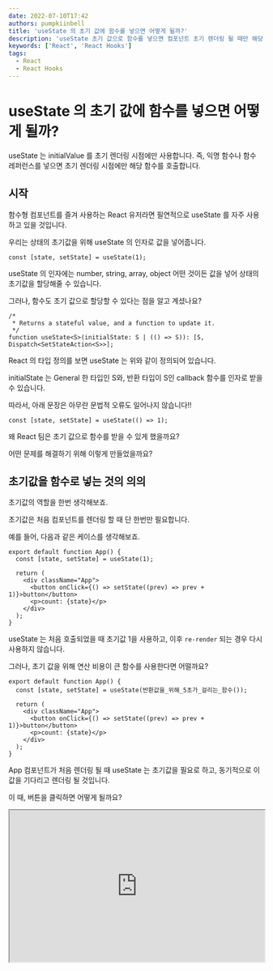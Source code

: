 ```yaml
---
date: 2022-07-10T17:42
authors: pumpkiinbell
title: 'useState 의 초기 값에 함수를 넣으면 어떻게 될까?'
description: 'useState 초기 값으로 함수를 넣으면 컴포넌트 초기 렌더링 될 때만 해당 함수를 호출하여 사용하고, re-render 시에는 이를 사용하지 않는다.'
keywords: ['React', 'React Hooks']
tags:
  - React
  - React Hooks
---
```


# useState 의 초기 값에 함수를 넣으면 어떻게 될까?

useState 는 initialValue 를 초기 렌더링 시점에만 사용합니다. 즉, 익명 함수나 함수 레퍼런스를 넣으면 초기 렌더링 시점에만 해당 함수를 호출합니다.

<!--truncate-->

## 시작

함수형 컴포넌트를 즐겨 사용하는 React 유저라면 필연적으로 useState 를 자주 사용하고 있을 것입니다.

우리는 상태의 초기값을 위해 useState 의 인자로 값을 넣어줍니다.

```tsx
const [state, setState] = useState(1);
```

useState 의 인자에는 number, string, array, object 어떤 것이든 값을 넣어 상태의 초기값을 할당해줄 수 있습니다.

그러나, 함수도 초기 값으로 할당할 수 있다는 점을 알고 계셨나요?

```tsx
/*
 * Returns a stateful value, and a function to update it.
 */
function useState<S>(initialState: S | (() => S)): [S, Dispatch<SetStateAction<S>>];
```

React 의 타입 정의를 보면 useState 는 위와 같이 정의되어 있습니다.

initialState 는 General 한 타입인 S와, 반환 타입이 S인 callback 함수를 인자로 받을 수 있습니다.

따라서, 아래 문장은 아무란 문법적 오류도 일어나지 않습니다!!

```tsx
const [state, setState] = useState(() => 1);
```

왜 React 팀은 초기 값으로 함수를 받을 수 있게 했을까요?

어떤 문제를 해결하기 위해 이렇게 만들었을까요?

## 초기값을 함수로 넣는 것의 의의

초기값의 역할을 한번 생각해보죠.

초기값은 처음 컴포넌트를 렌더링 할 때 단 한번만 필요합니다.

예를 들어, 다음과 같은 케이스를 생각해보죠.

```tsx
export default function App() {
  const [state, setState] = useState(1);

  return (
    <div className="App">
      <button onClick={() => setState((prev) => prev + 1)}>button</button>
      <p>count: {state}</p>
    </div>
  );
}
```

useState 는 처음 호출되었을 때 초기값 1을 사용하고, 이후 `re-render` 되는 경우 다시 사용하지 않습니다.

그러나, 초기 값을 위해 연산 비용이 큰 함수를 사용한다면 어떨까요?

```tsx
export default function App() {
  const [state, setState] = useState(반환값을_위해_5초가_걸리는_함수());

  return (
    <div className="App">
      <button onClick={() => setState((prev) => prev + 1)}>button</button>
      <p>count: {state}</p>
    </div>
  );
}
```

App 컴포넌트가 처음 렌더링 될 때 useState 는 초기값을 필요로 하고, 동기적으로 이 값을 기다리고 렌더링 될 것입니다.

이 때, 버튼을 클릭하면 어떻게 될까요?

<iframe src="https://codesandbox.io/embed/usestate-initial-value-as-function-1-5pormp?fontsize=14&hidenavigation=1&theme=dark"
  width="100%"
  height="300"
  title="UseState Initial Value as Function-2"
  allow="accelerometer; ambient-light-sensor; camera; encrypted-media; geolocation; gyroscope; hid; microphone; midi; payment; usb; vr; xr-spatial-tracking"
  sandbox="allow-forms allow-modals allow-popups allow-presentation allow-same-origin allow-scripts"
  />

App 컴포넌트는 상태가 바뀌었으므로 `re-render` 될 것입니다.

`re-render` 되며 useState 내부의 함수를 다시 호출하고 useState 는 초기값을 사용하지 않음에도 이 함수의 연산이 끝날 때까지 기다리게 됩니다.

이 때, 초기 값으로 함수를 넣어줬을 때의 함수를 넣어주면 어떻게 될까요?

```tsx
export default function App() {
  const [state, setState] = useState(() => {
    return 반환값을_위해_5초가_걸리는_함수();
  });

  return (
    <div className="App">
      <button onClick={() => setState((prev) => prev + 1)}>button</button>
      <p>count: {state}</p>
    </div>
  );
}
```

처음 컴포넌트가 렌더링될 때 useState는 초기 값으로 필요하므로 전달된 콜백 함수를 호출합니다.

그러나 이전 케이스와 달리, `re-render` 가 되면 초기 값을 필요로 하지 않으므로 이 함수를 호출하지 않습니다!

아래 버튼을 눌러보시면 이전 버튼과 달리 UI blocking 이 사라진 모습을 확인할 수 있습니다.

<iframe src="https://codesandbox.io/embed/usestate-initial-value-as-function-2-vmpbg7?fontsize=14&hidenavigation=1&theme=dark"
  width="100%"
  height="300"
  title="UseState Initial Value as Function-2"
  allow="accelerometer; ambient-light-sensor; camera; encrypted-media; geolocation; gyroscope; hid; microphone; midi; payment; usb; vr; xr-spatial-tracking"
  sandbox="allow-forms allow-modals allow-popups allow-presentation allow-same-origin allow-scripts"
  />

## 정리

위와 같은 방법을 `useState lazy initialization` 이라고 합니다.

useState 가 처음 호출될 때 바로 초기화를 위한 작업을 하는 것이 아니라, useState 가 초기 값이 필요한지 여부를 파악하고 초기화를 lazy 하게 하는 것이죠.

그렇게 흔한 케이스는 아니지만, 이 lazy initialization 을 사용하여 컴포넌트 최적화를 할 수 있습니다.

조금 더 실용적인 케이스로 초기 값으로 LocalStorage 에서 값을 가져올 경우, 위 방법을 사용하여 `re-render` 시 File I/O 비용을 줄일 수 있습니다.

## 참고

- [Lazy initial state](https://reactjs.org/docs/hooks-reference.html#lazy-initial-state)
- [When to use useState initial value as function?](https://stackoverflow.com/questions/60120261/when-to-use-usestate-initial-value-as-function)
- [useState lazy initialization and function updates](https://kentcdodds.com/blog/use-state-lazy-initialization-and-function-updates)
